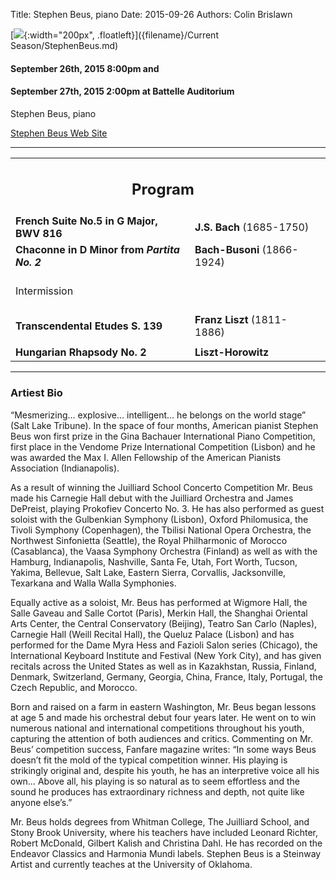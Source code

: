 Title: Stephen Beus, piano
Date: 2015-09-26
Authors: Colin Brislawn

[![ ]({filename}/images/StephenBeus200.jpg){:width="200px", .floatleft}]({filename}/Current Season/StephenBeus.md)

#### September 26th, 2015 8:00pm and
#### September 27th, 2015 2:00pm at Battelle Auditorium

Stephen Beus, piano


[Stephen Beus Web Site](http://stephenbeus.com/)

---

<table width="800" align="center">
	<tr>
	<td align="center" colspan="2"><h2>Program</h2></td><td></td>
	</tr>
	<tr>
	  <td> <b>French Suite No.5 in G Major, BWV 816</b></td>
	  <td class="right"><b>J.S. Bach</b> (1685-1750)</td>
	</tr>
	<tr>
	  <td> <b>Chaconne in D Minor from <i>Partita No. 2</i></b></td>
	  <td class="right"><b>Bach-Busoni</b> (1866-1924)</td>
	</tr>
	<tr>
	 <td colspan="2" class="center">
		<br>
		<div class="smallheading">Intermission
		</div><br></td>
	</tr>
	<tr>
	  <td> <b>Transcendental Etudes S. 139</b></td>
	  <td class="right"><b>Franz Liszt</b> (1811-1886)</td>
	</tr>
	<tr><td></td><td></td></tr>
	<tr>
	  <td> <b>Hungarian Rhapsody No. 2</b></td>
	  <td class="right"><b>Liszt-Horowitz</b></td>
	</tr>
</table>

---

### Artiest Bio

“Mesmerizing… explosive… intelligent… he belongs on the world stage” (Salt Lake Tribune). In the space of four months, American pianist Stephen Beus won first prize in the Gina Bachauer International Piano Competition, first place in the Vendome Prize International Competition (Lisbon) and he was awarded the Max I. Allen Fellowship of the American Pianists Association (Indianapolis).

As a result of winning the Juilliard School Concerto Competition Mr. Beus made his Carnegie Hall debut with the Juilliard Orchestra and James DePreist, playing Prokofiev Concerto No. 3. He has also performed as guest soloist with the Gulbenkian Symphony (Lisbon), Oxford Philomusica, the Tivoli Symphony (Copenhagen), the Tbilisi National Opera Orchestra, the Northwest Sinfonietta (Seattle), the Royal Philharmonic of Morocco (Casablanca), the Vaasa Symphony Orchestra (Finland) as well as with the Hamburg, Indianapolis, Nashville, Santa Fe, Utah, Fort Worth, Tucson, Yakima, Bellevue, Salt Lake, Eastern Sierra, Corvallis, Jacksonville, Texarkana and Walla Walla Symphonies.

Equally active as a soloist, Mr. Beus has performed at Wigmore Hall, the Salle Gaveau and Salle Cortot (Paris), Merkin Hall, the Shanghai Oriental Arts Center, the Central Conservatory (Beijing), Teatro San Carlo (Naples), Carnegie Hall (Weill Recital Hall), the Queluz Palace (Lisbon) and has performed for the Dame Myra Hess and Fazioli Salon series (Chicago), the International Keyboard Institute and Festival (New York City), and has given recitals across the United States as well as in Kazakhstan, Russia, Finland, Denmark, Switzerland, Germany, Georgia, China, France, Italy, Portugal, the Czech Republic, and Morocco.

Born and raised on a farm in eastern Washington, Mr. Beus began lessons at age 5 and made his orchestral debut four years later. He went on to win numerous national and international competitions throughout his youth, capturing the attention of both audiences and critics. Commenting on Mr. Beus’ competition success, Fanfare magazine writes: “In some ways Beus doesn’t fit the mold of the typical competition winner. His playing is strikingly original and, despite his youth, he has an interpretive voice all his own… Above all, his playing is so natural as to seem effortless and the sound he produces has extraordinary richness and depth, not quite like anyone else’s.”

Mr. Beus holds degrees from Whitman College, The Juilliard School, and Stony Brook University, where his teachers have included Leonard Richter, Robert McDonald, Gilbert Kalish and Christina Dahl. He has recorded on the Endeavor Classics and Harmonia Mundi labels. Stephen Beus is a Steinway Artist and currently teaches at the University of Oklahoma.